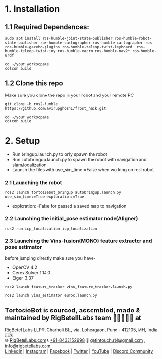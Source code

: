 
# 1. Installation
## 1.1 Required Dependences: 
```
sudo apt install ros-humble-joint-state-publisher ros-humble-robot-state-publisher ros-humble-cartographer ros-humble-cartographer-ros ros-humble-gazebo-plugins ros-humble-teleop-twist-keyboard  ros-humble-teleop-twist-joy ros-humble-xacro ros-humble-nav2* ros-humble-urdf 

```
```
cd ~/your workscpace
colcon build
```

## 1.2 Clone this repo 
Make sure you clone the repo in your robot and your remote PC 
```
git clone -b ros2-humble https://github.com/avirupghosh1/frost_hack.git
```
```
cd ~/your workscpace
colcon build
```
# 2. Setup

- Run bringup.launch.py to only spawn the robot
- Run autobringup.launch.py to spawn the robot with navigation and slam/localization
- Launch the files with use_sim_time:=False when working on real robot

### 2.1 Launching the robot

```
ros2 launch tortoisebot_bringup autobringup.launch.py use_sim_time:=True exploration:=True
```
- exploration:=False for passed a saved map to navigation
### 2.2 Launching the initial_pose estimator node(Aligner)

```
ros2 run icp_localization icp_localization
```

### 2.3 Launching the Vins-fusion(MONO) feature extractor and pose estimator
before jumping directly make sure you have-
- OpenCV 4.2
- Ceres Solver 1.14.0
- Eigen 3.37
```
ros2 launch feature_tracker vins_feature_tracker.launch.py
```
```
ros2 launch vins_estimator euroc.launch.py
```


## TortosieBot is sourced, assembled, made & maintained by RigBetellLabs team 🧑🏻‍🤝‍🧑🏻 at<br>

RigBetel Labs LLP®, Charholi Bk., via. Loheagaon, Pune - 412105, MH, India 🇮🇳<br>
🌐 [RigBetelLabs.com](https://rigbetellabs.com) 📞 [+91-8432152998](https://wa.me/918432152998) 📨 getintouch.rbl@gmail.com , info@rigbetellabs.com <br>
[LinkedIn](http://linkedin.com/company/rigbetellabs/) | [Instagram](http://instagram.com/rigbetellabs/) | [Facebook](http://facebook.com/rigbetellabs) | [Twitter](http://twitter.com/rigbetellabs) | [YouTube](https://www.youtube.com/channel/UCfIX89y8OvDIbEFZAAciHEA) | [Discord Community](https://discord.gg/qDuCSMTjvN)

